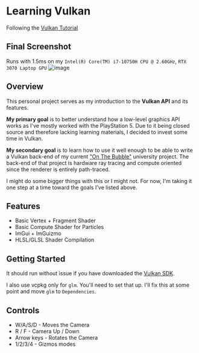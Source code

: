 # Learning Vulkan 
Following the [Vulkan Tutorial](https://vulkan-tutorial.com/)

## Final Screenshot
Runs with 1.5ms on my `Intel(R) Core(TM) i7-10750H CPU @ 2.60GHz`, `RTX 3070 Laptop GPU`
![image](https://github.com/thepaladon/VulkanTutorial/assets/44022509/eedd911f-5825-4fdd-ac73-855f0093572b)


## Overview

This personal project serves as my introduction to the **Vulkan API** and its features.

**My primary goal** is to better understand how a low-level graphics API works as I've mostly worked with the PlayStation 5. Due to it being closed source and therefore lacking learning materials, I decided to invest some time in Vulkan.

**My secondary goal**  is to learn how to use it well enough to be able to write a Vulkan back-end of my current ["On The Bubble"](https://store.steampowered.com/app/2707350/On_the_Bubble/) university project. The back-end of that project is hardware ray tracing and compute oriented since the renderer is entirely path-traced.

I might do some bigger things with this or I might not. For now, I'm taking it one step at a time toward the goals I've listed above. 

## Features
- Basic Vertex + Fragment Shader
- Basic Compute Shader for Particles
- ImGui + ImGuizmo
- HLSL/GLSL Shader Compilation
 
## Getting Started
It should run without issue if you have downloaded the [Vulkan SDK](https://vulkan.lunarg.com/#new_tab).

I also use vcpkg only for `glm`.  You'll need to set that up. I'll fix this at some point and move `glm` to `Dependencies`.

## Controls
- W/A/S/D - Moves the Camera
- R / F - Camera Up / Down
- Arrow keys - Rotates the Camera
- 1/2/3/4 - Gizmos modes


